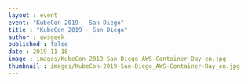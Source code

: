 ```yaml
---
layout : event
event: "KubeCon 2019 - San Diego"
title : "KubeCon 2019 - San Diego"
author : awsgeek
published : false
date : 2019-11-18
image : images/KubeCon-2019-San-Diego_AWS-Container-Day_en.jpg
thumbnail : images/KubeCon-2019-San-Diego_AWS-Container-Day_en.jpg
---
```

